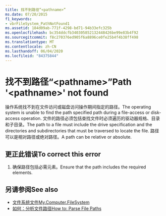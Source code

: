 ```yaml
---
title: 找不到路径“<pathname>”
ms.date: 07/20/2015
f1_keywords:
- vbrFileSystem_PathNotFound1
ms.assetid: 184d09ab-771f-4298-bd71-94b33efc325b
ms.openlocfilehash: bc354ddcfb340305852132448426be99e83b4f92
ms.sourcegitcommit: f8c270376ed905f6a8896ce0fe25b4f4b38ff498
ms.translationtype: MT
ms.contentlocale: zh-CN
ms.lasthandoff: 06/04/2020
ms.locfileid: "84375844"
---
```

# <a name="path-pathname-not-found"></a><span data-ttu-id="6a994-102">找不到路径“\<pathname>”</span><span class="sxs-lookup"><span data-stu-id="6a994-102">Path '\<pathname>' not found</span></span>
<span data-ttu-id="6a994-103">操作系统找不到在文件访问或磁盘访问操作期间指定的路径。</span><span class="sxs-lookup"><span data-stu-id="6a994-103">The operating system is unable to find the path specified path during a file-access or disk-access operation.</span></span> <span data-ttu-id="6a994-104">文件的路径必须包括查找文件时必须遍历的驱动器规格、目录和子目录。</span><span class="sxs-lookup"><span data-stu-id="6a994-104">The path to a file must include the drive specification and the directories and subdirectories that must be traversed to locate the file.</span></span> <span data-ttu-id="6a994-105">路径可以是相对路径或绝对路径。</span><span class="sxs-lookup"><span data-stu-id="6a994-105">A path can be relative or absolute.</span></span>  
  
## <a name="to-correct-this-error"></a><span data-ttu-id="6a994-106">更正此错误</span><span class="sxs-lookup"><span data-stu-id="6a994-106">To correct this error</span></span>  
  
1. <span data-ttu-id="6a994-107">确保路径包括必需元素。</span><span class="sxs-lookup"><span data-stu-id="6a994-107">Ensure that the path includes the required elements.</span></span>  
  
## <a name="see-also"></a><span data-ttu-id="6a994-108">另请参阅</span><span class="sxs-lookup"><span data-stu-id="6a994-108">See also</span></span>

- [<span data-ttu-id="6a994-109">文件系统文件</span><span class="sxs-lookup"><span data-stu-id="6a994-109">My.Computer.FileSystem</span></span>](xref:Microsoft.VisualBasic.FileIO.FileSystem)
- [<span data-ttu-id="6a994-110">如何：分析文件路径</span><span class="sxs-lookup"><span data-stu-id="6a994-110">How to: Parse File Paths</span></span>](../developing-apps/programming/drives-directories-files/how-to-parse-file-paths.md)

